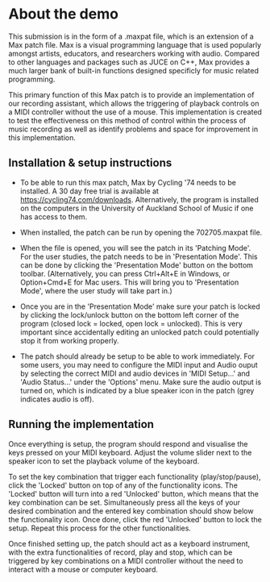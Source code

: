 # About the demo

This submission is in the form of a .maxpat file, which is an extension of a Max patch file. Max is a visual programming language that is used popularly amongst artists, educators, and researchers working with audio. Compared to other languages and packages such as JUCE on C++, Max provides a much larger bank of built-in functions designed specificly for music related programming.

This primary function of this Max patch is to provide an implementation of our recording assistant, which allows the triggering of playback controls on a MIDI controller without the use of a mouse. This implementation is created to test the effectiveness on this method of control within the process of music recording as well as identify problems and space for improvement in this implementation.

## Installation & setup instructions

* To be able to run this max patch, Max by Cycling '74 needs to be installed. A 30 day free trial is available at https://cycling74.com/downloads.
Alternatively, the program is installed on the computers in the University of Auckland School of Music if one has access to them. 

* When installed, the patch can be run by opening the 702705.maxpat file.

* When the file is opened, you will see the patch in its 'Patching Mode'. For the user studies, the patch needs to be in 'Presentation Mode'. This can be done by clicking the 'Presentation Mode' button on the bottom toolbar. (Alternatively, you can press Ctrl+Alt+E in Windows, or Option+Cmd+E for Mac users. This will bring you to 'Presentation Mode', where the user study will take part in.)

* Once you are in the 'Presentation Mode' make sure your patch is locked by clicking the lock/unlock button on the bottom left corner of the program (closed lock = locked, open lock = unlocked). This is very important since accidentally editing an unlocked patch could potentially stop it from working properly.

* The patch should already be setup to be able to work immediately. 
For some users, you may need to configure the MIDI input and Audio ouput by selecting the correct MIDI and audio devices in 'MIDI Setup...' and 'Audio Status...' under the 'Options' menu. Make sure the audio output is turned on, which is indicated by a blue speaker icon in the patch (grey indicates audio is off). 

##  Running the implementation

Once everything is setup, the program should respond and visualise the keys pressed on your MIDI keyboard. Adjust the volume slider next to the speaker icon to set the playback volume of the keyboard. 

To set the key combination that trigger each functionality (play/stop/pause), click the 'Locked' button on top of any of the functionality icons. The 'Locked' button will turn into a red 'Unlocked' button, which means that the key combination can be set. Simultaneously press all the keys of your desired combination and the entered key combination should show below the functionality icon. Once done, click the red 'Unlocked' button to lock the setup. Repeat this process for the other functionalities. 

Once finished setting up, the patch should act as a keyboard instrument, with the extra functionalities of record, play and stop, which can be triggered by key combinations on a MIDI controller without the need to interact with a mouse or computer keyboard.
